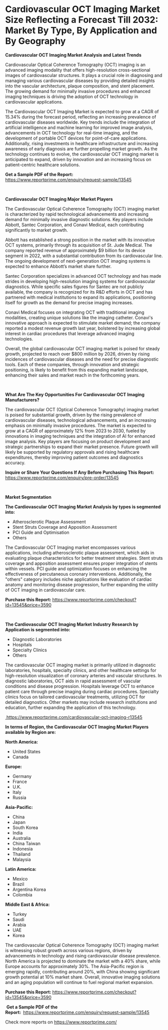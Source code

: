 <p><h1>Cardiovascular OCT Imaging Market Size Reflecting a Forecast Till 2032: Market By Type, By Application and By Geography</h1></p><p><strong>Cardiovascular OCT Imaging Market Analysis and Latest Trends</strong></p>
<p><p>Cardiovascular Optical Coherence Tomography (OCT) imaging is an advanced imaging modality that offers high-resolution cross-sectional images of cardiovascular structures. It plays a crucial role in diagnosing and managing various cardiovascular diseases by providing detailed insights into the vascular architecture, plaque composition, and stent placement. The growing demand for minimally invasive procedures and enhanced imaging techniques is driving the adoption of OCT technology in cardiovascular applications.</p><p>The Cardiovascular OCT Imaging Market is expected to grow at a CAGR of 15.34% during the forecast period, reflecting an increasing prevalence of cardiovascular diseases worldwide. Key trends include the integration of artificial intelligence and machine learning for improved image analysis, advancements in OCT technology for real-time imaging, and the development of portable OCT devices for point-of-care applications. Additionally, rising investments in healthcare infrastructure and increasing awareness of early diagnosis are further propelling market growth. As the technology continues to evolve, the cardiovascular OCT imaging market is anticipated to expand, driven by innovation and an increasing focus on patient-centric healthcare solutions.</p></p>
<p><strong>Get a Sample PDF of the Report:&nbsp;</strong> <a href="https://www.reportprime.com/enquiry/request-sample/13545?utm_campaign=3116&utm_medium=2&utm_source=Github&utm_content=ia&utm_term=20032025&utm_id=cardiovascular-oct-imaging">https://www.reportprime.com/enquiry/request-sample/13545</a></p>
<p>&nbsp;</p>
<p><strong>Cardiovascular OCT Imaging Major Market Players</strong></p>
<p><p>The Cardiovascular Optical Coherence Tomography (OCT) imaging market is characterized by rapid technological advancements and increasing demand for minimally invasive diagnostic solutions. Key players include Abbott, Santec Corporation, and Conavi Medical, each contributing significantly to market growth.</p><p>Abbott has established a strong position in the market with its innovative OCT systems, primarily through its acquisition of St. Jude Medical. The company reported revenue of approximately $9 billion for its device segment in 2022, with a substantial contribution from its cardiovascular line. The ongoing development of next-generation OCT imaging systems is expected to enhance Abbott’s market share further.</p><p>Santec Corporation specializes in advanced OCT technology and has made strides in developing high-resolution imaging systems for cardiovascular diagnostics. While specific sales figures for Santec are not publicly available, the company is recognized for its R&D efforts in OCT and has partnered with medical institutions to expand its applications, positioning itself for growth as the demand for precise imaging increases.</p><p>Conavi Medical focuses on integrating OCT with traditional imaging modalities, creating unique solutions like the imaging catheter. Conavi's innovative approach is expected to stimulate market demand; the company reported a modest revenue growth last year, bolstered by increasing global interest in cardiac procedures that leverage advanced imaging technologies.</p><p>Overall, the global cardiovascular OCT imaging market is poised for steady growth, projected to reach over $800 million by 2026, driven by rising incidences of cardiovascular diseases and the need for precise diagnostic tools. Each of these companies, through innovation and strategic positioning, is likely to benefit from this expanding market landscape, enhancing their sales and market reach in the forthcoming years.</p></p>
<p>&nbsp;</p>
<p><strong>What Are The Key Opportunities For Cardiovascular OCT Imaging Manufacturers?</strong></p>
<p><p>The cardiovascular OCT (Optical Coherence Tomography) imaging market is poised for substantial growth, driven by the rising prevalence of cardiovascular diseases, technological advancements, and an increasing emphasis on minimally invasive procedures. The market is expected to grow at a CAGR of approximately 12% from 2023 to 2030, fueled by innovations in imaging techniques and the integration of AI for enhanced image analysis. Key players are focusing on product development and strategic partnerships to expand their market presence. Future growth will likely be supported by regulatory approvals and rising healthcare expenditures, thereby improving patient outcomes and diagnostics accuracy.</p></p>
<p><strong>Inquire or Share Your Questions If Any Before Purchasing This Report:</strong> <a href="https://www.reportprime.com/enquiry/pre-order/13545?utm_campaign=3116&utm_medium=2&utm_source=Github&utm_content=ia&utm_term=20032025&utm_id=cardiovascular-oct-imaging">https://www.reportprime.com/enquiry/pre-order/13545</a></p>
<p>&nbsp;</p>
<p><strong>Market Segmentation</strong></p>
<p><strong>The Cardiovascular OCT Imaging Market Analysis by types is segmented into:</strong></p>
<p><ul><li>Atherosclerotic Plaque Assessment</li><li>Stent Struts Coverage and Apposition Assessment</li><li>PCI Guide and Optimisation</li><li>Others</li></ul></p>
<p><p>The Cardiovascular OCT Imaging market encompasses various applications, including atherosclerotic plaque assessment, which aids in evaluating plaque characteristics for better treatment strategies. Stent struts coverage and apposition assessment ensures proper integration of stents within vessels. PCI guide and optimization focuses on enhancing the effectiveness of percutaneous coronary interventions. Additionally, the "others" category includes niche applications like evaluation of cardiac anatomy and monitoring disease progression, further expanding the utility of OCT imaging in cardiovascular care.</p></p>
<p><strong>Purchase this Report:&nbsp;</strong><a href="https://www.reportprime.com/checkout?id=13545&price=3590&utm_campaign=3116&utm_medium=2&utm_source=Github&utm_content=ia&utm_term=20032025&utm_id=cardiovascular-oct-imaging">https://www.reportprime.com/checkout?id=13545&price=3590</a></p>
<p>&nbsp;</p>
<p><strong>The Cardiovascular OCT Imaging Market Industry Research by Application is segmented into:</strong></p>
<p><ul><li>Diagnostic Laboratories</li><li>Hospitals</li><li>Specialty Clinics</li><li>Others</li></ul></p>
<p><p>The cardiovascular OCT imaging market is primarily utilized in diagnostic laboratories, hospitals, specialty clinics, and other healthcare settings for high-resolution visualization of coronary arteries and vascular structures. In diagnostic laboratories, OCT aids in rapid assessment of vascular conditions and disease progression. Hospitals leverage OCT to enhance patient care through precise imaging during cardiac procedures. Specialty clinics focus on tailored cardiovascular treatments, utilizing OCT for detailed diagnostics. Other markets may include research institutions and education, further expanding the application of this technology.</p></p>
<p><a href="https://www.reportprime.com/cardiovascular-oct-imaging-r13545?utm_campaign=3116&utm_medium=2&utm_source=Github&utm_content=ia&utm_term=20032025&utm_id=cardiovascular-oct-imaging">&nbsp;https://www.reportprime.com/cardiovascular-oct-imaging-r13545</a></p>
<p><strong>In terms of Region, the Cardiovascular OCT Imaging Market Players available by Region are:</strong></p>
<p>
    <p> <strong> North America: </strong>
        <ul>
            <li>United States</li>
            <li>Canada</li>
        </ul>
        </p> 
    <p> <strong> Europe: </strong>
        <ul>
            <li>Germany</li>
            <li>France</li>
            <li>U.K.</li>
            <li>Italy</li>
            <li>Russia</li>
        </ul>
        </p> 
    <p> <strong> Asia-Pacific: </strong>
        <ul>
            <li>China</li>
            <li>Japan</li>
            <li>South Korea</li>
            <li>India</li>
            <li>Australia</li>
            <li>China Taiwan</li>
            <li>Indonesia</li>
            <li>Thailand</li>
            <li>Malaysia</li>
        </ul>
        </p> 
    <p> <strong> Latin America: </strong>
        <ul>
            <li>Mexico</li>
            <li>Brazil</li>
            <li>Argentina Korea</li>
            <li>Colombia</li>
        </ul>
        </p> 
    <p> <strong> Middle East & Africa: </strong>
        <ul>
            <li>Turkey</li>
            <li>Saudi</li>
            <li>Arabia</li>
            <li>UAE</li>
            <li>Korea</li>
        </ul>
    </p>
    </p>
<p><p>The cardiovascular Optical Coherence Tomography (OCT) imaging market is witnessing robust growth across various regions, driven by advancements in technology and rising cardiovascular disease prevalence. North America is projected to dominate the market with a 40% share, while Europe accounts for approximately 30%. The Asia-Pacific region is emerging rapidly, contributing around 20%, with China showing significant growth potential at 10% market share. Overall, innovative imaging solutions and an aging population will continue to fuel regional market expansion.</p></p>
<p><strong>Purchase this Report: </strong><a href="https://www.reportprime.com/checkout?id=13545&price=3590&utm_campaign=3116&utm_medium=2&utm_source=Github&utm_content=ia&utm_term=20032025&utm_id=cardiovascular-oct-imaging">https://www.reportprime.com/checkout?id=13545&price=3590</a></p>
<p>&nbsp;<strong>Get a Sample PDF of the Report:&nbsp;&nbsp;</strong><a href="https://www.reportprime.com/enquiry/request-sample/13545?utm_campaign=3116&utm_medium=2&utm_source=Github&utm_content=ia&utm_term=20032025&utm_id=cardiovascular-oct-imaging">https://www.reportprime.com/enquiry/request-sample/13545</a></p>
<p><strong></strong></p>
<p>Check more reports on <a href="https://www.reportprime.com/?utm_campaign=3116&utm_medium=2&utm_source=Github&utm_content=ia&utm_term=20032025&utm_id=cardiovascular-oct-imaging">https://www.reportprime.com/</a></p>